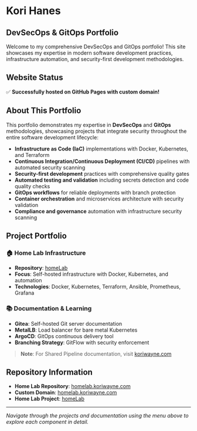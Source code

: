 # Kori Hanes
## DevSecOps & GitOps Portfolio

Welcome to my comprehensive DevSecOps and GitOps portfolio! This site showcases my expertise in modern software development practices, infrastructure automation, and security-first development methodologies.

## Website Status
✅ **Successfully hosted on GitHub Pages with custom domain!**

## About This Portfolio

This portfolio demonstrates my expertise in **DevSecOps** and **GitOps** methodologies, showcasing projects that integrate security throughout the entire software development lifecycle:

- **Infrastructure as Code (IaC)** implementations with Docker, Kubernetes, and Terraform
- **Continuous Integration/Continuous Deployment (CI/CD)** pipelines with automated security scanning
- **Security-first development** practices with comprehensive quality gates
- **Automated testing and validation** including secrets detection and code quality checks
- **GitOps workflows** for reliable deployments with branch protection
- **Container orchestration** and microservices architecture with security validation
- **Compliance and governance** automation with infrastructure security scanning

## Project Portfolio

### 🏠 **Home Lab Infrastructure**
- **Repository**: [homeLab](https://github.com/KurhyWns/homeLab)
- **Focus**: Self-hosted infrastructure with Docker, Kubernetes, and automation
- **Technologies**: Docker, Kubernetes, Terraform, Ansible, Prometheus, Grafana

### 📚 **Documentation & Learning**
- **Gitea**: Self-hosted Git server documentation
- **MetalLB**: Load balancer for bare metal Kubernetes
- **ArgoCD**: GitOps continuous delivery tool
- **Branching Strategy**: GitFlow with security enforcement

> **Note**: For Shared Pipeline documentation, visit [koriwayne.com](https://www.koriwayne.com)

## Repository Information
- **Home Lab Repository**: [homelab.koriwayne.com](https://github.com/KurhyWns/homelab.koriwayne.com)
- **Custom Domain**: [homelab.koriwayne.com](https://www.homelab.koriwayne.com)
- **Home Lab Project**: [homeLab](https://github.com/KurhyWns/homeLab)

---

*Navigate through the projects and documentation using the menu above to explore each component in detail.*
